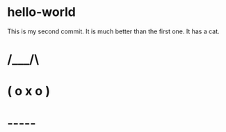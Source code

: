 # hello-world

This is my second commit. It is much better than the first one. It has a cat.

#  /\___/\
# ( o x o )
#   -----
